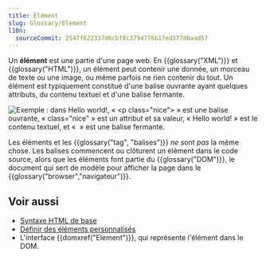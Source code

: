 ```yaml
---
title: Élément
slug: Glossary/Element
l10n:
  sourceCommit: 2547f622337d6cbf8c3794776b17ed377d6aad57
---
```


Un **élément** est une partie d'une page web. En {{glossary("XML")}} et {{glossary("HTML")}}, un élément peut contenir une donnée, un morceau de texte ou une image, ou même parfois ne rien contenir du tout. Un élément est typiquement constitué d'une balise ouvrante ayant quelques attributs, du contenu textuel et d'une balise fermante.

![Exemple&nbsp;: dans <p class="nice">Hello world!</p>, «&nbsp;<p class=\"nice\">&nbsp;» est une balise ouvrante, «&nbsp;class=\"nice\"&nbsp;» est un attribut et sa valeur, «&nbsp;Hello world!&nbsp;» est le contenu textuel, et «&nbsp;</p>&nbsp;» est une balise fermante.](anatomy-of-an-html-element.png)

Les éléments et les {{glossary("tag", "balises")}} _ne_ sont _pas_ la même chose. Les balises commencent ou clôturent un élément dans le code source, alors que les éléments font partie du {{glossary("DOM")}}, le document qui sert de modèle pour afficher la page dans le {{glossary("browser","navigateur")}}.

## Voir aussi

- [Syntaxe HTML de base](/fr/docs/Learn_web_development/Core/Structuring_content/Basic_HTML_syntax)
- [Définir des éléments personnalisés](/fr/docs/Web/API/Web_components/Using_custom_elements)
- L'interface {{domxref("Element")}}, qui représente l'élément dans le DOM.
